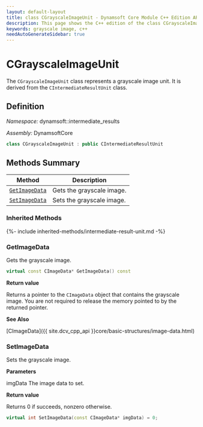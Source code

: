 ```yaml
---
layout: default-layout
title: class CGrayscaleImageUnit - Dynamsoft Core Module C++ Edition API Reference
description: This page shows the C++ edition of the class CGrayscaleImageUnit in Dynamsoft Core Module.
keywords: grayscale image, c++
needAutoGenerateSidebar: true
---
```


# CGrayscaleImageUnit

The `CGrayscaleImageUnit` class represents a grayscale image unit. It is derived from the `CIntermediateResultUnit` class.

## Definition

*Namespace:* dynamsoft::intermediate_results

*Assembly:* DynamsoftCore

```cpp
class CGrayscaleImageUnit : public CIntermediateResultUnit 
```

## Methods Summary

| Method               | Description |
|----------------------|-------------|
| [`GetImageData`](#getimagedata) | Gets the grayscale image. |
| [`SetImageData`](#setimagedata) | Sets the grayscale image. |

### Inherited Methods

{%- include inherited-methods/intermediate-result-unit.md -%}

### GetImageData

Gets the grayscale image.

```cpp
virtual const CImageData* GetImageData() const
```

**Return value**

Returns a pointer to the `CImageData` object that contains the grayscale image. You are not required to release the memory pointed to by the returned pointer.

**See Also**

[CImageData]({{ site.dcv_cpp_api }}core/basic-structures/image-data.html)

### SetImageData

Sets the grayscale image.

**Parameters**

imgData The image data to set.

**Return value**

Returns 0 if succeeds, nonzero otherwise.

```cpp
virtual int SetImageData(const CImageData* imgData) = 0;
```
